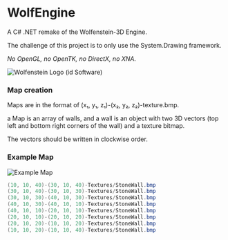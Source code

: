 # WolfEngine

A C# .NET remake of the Wolfenstein-3D Engine.

The challenge of this project is to only use the System.Drawing framework.

_No OpenGL, no OpenTK, no DirectX, no XNA._

![Wolfenstein Logo (id Software)](http://www.adweek.com/socialtimes/files/2012/05/wolfenstein-logo-type-300x80.png)

### Map creation

Maps are in the format of (x₁, y₁, z₁)-(x₂, y₂, z₂)-texture.bmp.

a Map is an array of walls, and a wall is an object with two 3D vectors (top left and bottom right corners of the wall) and a texture bitmap.

The vectors should be written in clockwise order.

### Example Map

![Example Map](http://i.imgur.com/iTn9l56.png)

```csharp
(10, 10, 40)-(30, 10, 40)-Textures/StoneWall.bmp
(30, 10, 40)-(30, 10, 30)-Textures/StoneWall.bmp
(30, 10, 30)-(40, 10, 30)-Textures/StoneWall.bmp
(40, 10, 30)-(40, 10, 10)-Textures/StoneWall.bmp
(40, 10, 10)-(20, 10, 10)-Textures/StoneWall.bmp
(20, 10, 10)-(20, 10, 20)-Textures/StoneWall.bmp
(20, 10, 20)-(10, 10, 20)-Textures/StoneWall.bmp
(10, 10, 20)-(10, 10, 40)-Textures/StoneWall.bmp
```